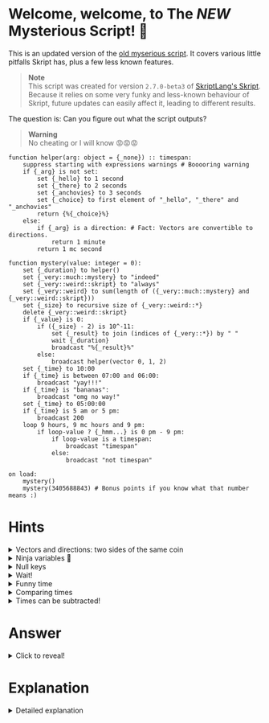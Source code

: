 # Welcome, welcome, to The _NEW_ Mysterious Script! :ghost:
This is an updated version of the [old myserious script](https://github.com/Mr-Darth/Skriptness/blob/master/learning/mysterious-script.md). It covers various little pitfalls Skript has, plus a few less known features. 

> **Note** \
This script was created for version `2.7.0-beta3` of [SkriptLang's Skript](https://github.com/SkriptLang/Skript). Because it relies on some very funky and less-known behaviour of Skript, future updates can easily affect it, leading to different results.

The question is: Can you figure out what the script outputs? 
> **Warning** \
No cheating or I will know 😡😡😡

```vbs
function helper(arg: object = {_none}) :: timespan:
    suppress starting with expressions warnings # Booooring warning
    if {_arg} is not set:
        set {_hello} to 1 second
        set {_there} to 2 seconds
        set {_anchovies} to 3 seconds
        set {_choice} to first element of "_hello", "_there" and "_anchovies"
        return {%{_choice}%}
    else:
        if {_arg} is a direction: # Fact: Vectors are convertible to directions.
            return 1 minute
        return 1 mc second

function mystery(value: integer = 0):
    set {_duration} to helper()
    set {_very::much::mystery} to "indeed"
    set {_very::weird::skript} to "always"
    set {_very::weird} to sum(length of ({_very::much::mystery} and {_very::weird::skript}))
    set {_size} to recursive size of {_very::weird::*}
    delete {_very::weird::skript}
    if {_value} is 0:
        if ({_size} - 2) is 10^-11:
            set {_result} to join (indices of {_very::*}) by " "
            wait {_duration}
            broadcast "%{_result}%"
        else:
            broadcast helper(vector 0, 1, 2)
    set {_time} to 10:00
    if {_time} is between 07:00 and 06:00:
        broadcast "yay!!!"
    if {_time} is "bananas":
        broadcast "omg no way!"
    set {_time} to 05:00:00
    if {_time} is 5 am or 5 pm:
        broadcast 200
    loop 9 hours, 9 mc hours and 9 pm:
        if loop-value ? {_hmm...} is 0 pm - 9 pm:
            if loop-value is a timespan:
                broadcast "timespan"
            else:
                broadcast "not timespan"

on load:
    mystery()
    mystery(3405688843) # Bonus points if you know what that number means :)
```

# Hints
<details>
<summary>Vectors and directions: two sides of the same coin</summary>
Vectors are, when needed and when applicable, converted to directions, but not vice versa. It's not actually the case in the commented line. I'm so evil :smiling_imp:

</details>

<details>
<summary>Ninja variables 🥷</summary>

The local variable token (`_`) has to be part of the literal variable name, for the variable to be local.
</details>

<details>
<summary>Null keys</summary>

Think of list variables as trees. When you have stuff like `{_a::hello::bob}` and `{_a::hello}`, the latter uses a `null` key (basically, `a -> hello -> null`).
</details>

<details>
<summary>Wait!</summary>

I'll be with you in *no time*!

`wait ...`

...?
</details>

<details>
<summary>Funny time</summary>

`[###:]##:##[.####]` is valid syntax for timespans 🤯
</details>

<details>
<summary>Comparing times</summary>

Currently, quite broken. Don't get your hopes up.
</details>

<details>
<summary>Times can be subtracted!</summary>

I lied. They can't. 🤣🤣🤣 I am the funniest 🤣🤣🤣

Still, `0 pm - 9 pm` is valid, but means something else. I wonder what... 🤔
<details>
<summary>Hint in a hint?!?</summary>

Think also of how `0-9` can actually mean something else besides -9 🤣🤣🤣
</details>
</details>

# Answer
<details>
<summary>Click to reveal!</summary>

This mysterious script outputs:
```
much weird
timespan
```
Did you get it right?
<details>
<summary>Yes</summary>

You are lying! You cheated! Disqualified.
</details>
<details>
<summary>No</summary>

Because I lied 🤣

It actually outputs:
```
not timespan
```

(I know, you are laughing so hard right now. My humour is so humorous 🤣)
</details>
</details>

# Explanation
<details>
<summary>Detailed explanation</summary>

Let's look into the `helper` function first.
> Totally unrelated, did you notice the argument is a non-literal? 😱 

As stated in the hints, the local variable token has to be part of the literal variable name for the variable to actually be local:
```vb
{_var}     # Local
{%"_var"%} # Cursed global
```
So, looks like the line `return {%{_choice}%}` doesn't give us anything.

Now into the juicy part... the `mystery` function! \
We found out that `set {_duration} to helper()` is a LIE!!! The variable will, in fact, not be set. \

The next interesting, but trivial line is: `set {_very::weird} to sum(length of ({_very::much::mystery} and {_very::weird::skript}))`. The variable is going to be `12`.

Now, `set {_size} to recursive size of {_very::weird::*}`. Let's inspect how the variable `{_very::*}` actually looks internally:
```
# JSON-esque representation :o
{
    "much": {
        "mystery": "indeed"
    }, 
    "weird": {
        null: 12.0, # Why null?!? Because this is how variables work :)
        "skript": "always"
    }
}
```
So the recursive size (because it checks the tree of the variable) is `2`.

Next, `delete {_very::weird::skript}`. Let's see what happens:
```
{
    "much": {
        "mystery": "indeed"
    }, 
    "weird": {
        null: 12.0
    }
}
```
> There is another closely related issue: Skript does not clear parent branches even if they start leading to nothing.

Since the first call uses `0` as the argument, we enter the first conditional block. We then see: `if ({_size} - 2) is 10^-11`. I didn't add a hint for this because I didn't want to ruin all the fun in the hints (or because I forgot and I don't want to go back). Essentially, Skript has a margin of error when comparing numbers (because of floating point craziness). This margin is `1E-10`. Since `{_size} - 2` is `0` and `0` is close enough to `10^-11`, they are considered equal.

Then we have `set {_result} to join (indices of {_very::*}) by " "`. If you look just above, you can see that the indices of the list are `"much"` and `"weird"`. When joined, we get `"much weird"`.

A tricky one... `wait {_duration}`. We know the duration is not set. And if we try to wait a null amount of time, well... Skript just stops :grimacing:

The first call gives us absolutely nothing! It all depends on `mystery(3405688843)`. (Bonus points if you know what that number means :sunglasses:)

We will ignore the stuff that we already went over and jump straight to `set {_time} to 10:00`. \
`10:00` is unfortunately not between 07:00 and 06:00, according to Skript. It's an [old bug](https://github.com/SkriptLang/Skript/issues/1354).

Next, `{_time}` is definitely NOT `"bananas"`.

Now, timespans have a less-known, albeit documented pattern: `[###:]##:##[.####] ([hours:]minutes:seconds[.milliseconds])` :scream: \
So, `05:00:00` is `5 hours` - definitely not `5 am or 5 pm`. 

The loop then just checks if any of the looped values is `0 pm - 9 pm` and broadcast whether the matching values are a timespan or not.
> `loop-value ? {_hmm...}` is just a little trick that you can safely ignore (bad type handling) :)

The last piece of the puzzle is `0 pm - 9 pm`. This is not the difference between `0 pm` and `9 pm`, but rather a [timeperiod](https://docs.skriptlang.org/classes.html?search=#timeperiod). When comparing `time` to `timeperiod`, it checks whether the time is included in the given period (and this works, unlike `is between`).
> This is actually a viable workaround for the broken `is between` condition. But, oh, the irony... ![image](https://i.imgur.com/ijMsHm3.png)

And, there we go! We get `not timespan` :tada:
</details>
